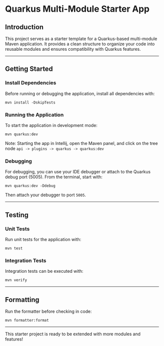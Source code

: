 # Quarkus Multi-Module Starter App

## Introduction

This project serves as a starter template for a Quarkus-based multi-module Maven application. It provides a clean structure to organize your code into reusable modules and ensures compatibility with Quarkus features.

---

## Getting Started

### Install Dependencies

Before running or debugging the application, install all dependencies with:

`mvn install -DskipTests`

### Running the Application

To start the application in development mode:

`mvn quarkus:dev`

Note: Starting the app in Intellij, open the Maven panel, and click on the tree node 
`api -> plugins -> quarkus -> quarkus:dev` 

### Debugging

For debugging, you can use your IDE debugger or attach to the Quarkus debug port (5005). From the terminal, start with:

`mvn quarkus:dev -Ddebug`

Then attach your debugger to port `5005`.

---

## Testing

### Unit Tests

Run unit tests for the application with:

`mvn test`

### Integration Tests

Integration tests can be executed with:

`mvn verify`

---

## Formatting

Run the formatter before checking in code:

`mvn formatter:format`

---

This starter project is ready to be extended with more modules and features!
